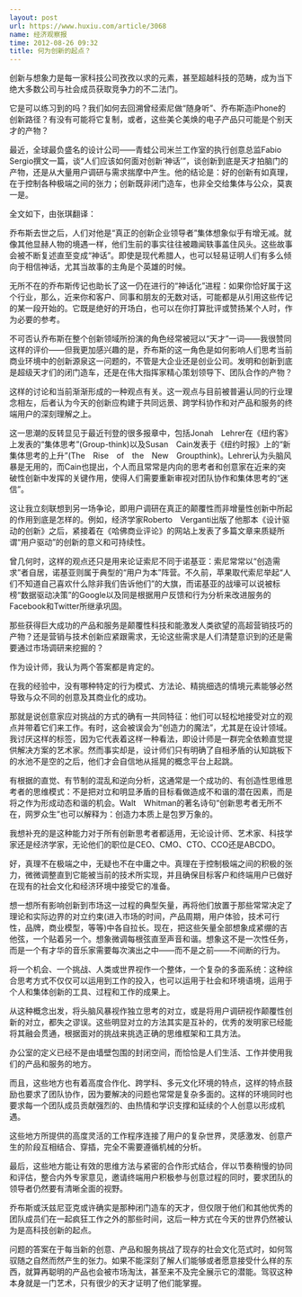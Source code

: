 ```yaml
---
layout: post
url: https://www.huxiu.com/article/3068
name: 经济观察报
time: 2012-08-26 09:32
title: 何为创新的起点？
---
```

创新与想象力是每一家科技公司孜孜以求的元素，甚至超越科技的范畴，成为当下绝大多数公司与社会成员获取竞争力的不二法门。

它是可以练习到的吗？我们如何去回溯曾经索尼做“随身听”、乔布斯造iPhone的创新路径？有没有可能将它复制，或者，这些美仑美焕的电子产品只可能是个别天才的产物？

最近，全球最负盛名的设计公司——青蛙公司米兰工作室的执行创意总监Fabio　Sergio撰文一篇，谈“人们应该如何面对创新‘神话’”，谈创新到底是天才拍脑门的产物，还是从大量用户调研与需求揣摩中产生。他的结论是：好的创新有如真理，在于控制各种极端之间的张力；创新既非闭门造车，也非全交给集体与公众，莫衷一是。

全文如下，由张琪翻译：

乔布斯去世之后，人们对他是“真正的创新企业领导者”集体想象似乎有增无减。就像其他显赫人物的境遇一样，他们生前的事实往往被趣闻轶事盖住风头。这些故事会被不断复述直至变成“神话”。即使是现代希腊人，也可以轻易证明人们有多么倾向于相信神话，尤其当故事的主角是个英雄的时候。

无所不在的乔布斯传记也助长了这一仍在进行的“神话化”进程：如果你恰好属于这个行业，那么，近来你和客户、同事和朋友的无数对话，可能都是从引用这些传记的某一段开始的。它既是绝好的开场白，也可以在你打算批评或赞扬某个人时，作为必要的参考。

不可否认乔布斯在整个创新领域所扮演的角色经常被冠以“天才”一词——我很赞同这样的评价——但我更加感兴趣的是，乔布斯的这一角色是如何影响人们思考当前商业环境中的创新源泉这一问题的，不管是大企业还是创业公司。发明和创新到底是超级天才们的闭门造车，还是在伟大指挥家精心策划领导下、团队合作的产物？

这样的讨论和当前渐渐形成的一种观点有关。这一观点与目前被普遍认同的行业理念相左，后者认为今天的创新应构建于共同远景、跨学科协作和对产品和服务的终端用户的深刻理解之上。

这一思潮的反转显见于最近刊登的很多报章中，包括Jonah　Lehrer在《纽约客》上发表的“集体思考”(Group-think)以及Susan　Cain发表于《纽约时报》上的“新集体思考的上升”(The　Rise　of　the　New　Groupthink)。Lehrer认为头脑风暴是无用的，而Cain也提出，个人而且常常是内向的思考者和创意家在近来的突破性创新中发挥的关键作用，使得人们需要重新审视对团队协作和集体思考的“迷信”。

这让我立刻联想到另一场争论，即用户调研在真正的颠覆性而非增量性创新中所起的作用到底是怎样的。例如，经济学家Roberto　Verganti出版了他那本《设计驱动的创新》之后，紧接着在《哈佛商业评论》的网站上发表了多篇文章来质疑所谓“用户驱动”的创新的意义和可持续性。

曾几何时，这样的观点还只是用来论证索尼不同于诺基亚：索尼常常以“创造需求”者自居，诺基亚则属于典型的“用户为本”阵营。不久前，苹果取代索尼举起“人们不知道自己喜欢什么除非我们告诉他们”的大旗，而诺基亚的战壕可以说被标榜“数据驱动决策”的Google以及同是根据用户反馈和行为分析来改进服务的Facebook和Twitter所继承巩固。

那些获得巨大成功的产品和服务是颠覆性科技和能激发人类欲望的高超营销技巧的产物？还是营销与技术创新应紧跟需求，无论这些需求是人们清楚意识到的还是需要通过市场调研来挖掘的？

作为设计师，我认为两个答案都是肯定的。

在我的经验中，没有哪种特定的行为模式、方法论、精挑细选的情境元素能够必然导致与众不同的创意及其商业化的成功。

那就是说创意家应对挑战的方式的确有一共同特征：他们可以轻松地接受对立的观点并带着它们来工作。有时，这会被误会为“创造力的魔法”，尤其是在设计领域。我讨厌这样的标签，因为它代表着这样一种看法，即设计师是一群完全依赖直觉提供解决方案的艺术家。然而事实却是，设计师们只有明确了自相矛盾的认知跳板下的水池不是空的之后，他们才会自信地从摇晃的概念平台上起跳。

有根据的直觉、有节制的混乱和逆向分析，这通常是一个成功的、有创造性思维思考者的思维模式：不是把对立和明显矛盾的目标看做造成不和谐的潜在因素，而是将之作为形成动态和谐的机会。Walt　Whitman的著名诗句“创新思考者无所不在，网罗众生”也可以解释为：创造力本质上是包罗万象的。

我想补充的是这种能力对于所有创新思考者都适用，无论设计师、艺术家、科技学家还是经济学家，无论他们的职位是CEO、CMO、CTO、CCO还是ABCDO。

好，真理不在极端之中，无疑也不在中庸之中。真理在于控制极端之间的积极的张力，微微调整直到它能被当前的技术所实现，并且确保目标客户和终端用户已做好在现有的社会文化和经济环境中接受它的准备。

想一想所有影响创新到市场这一过程的典型矢量，再将他们放置于那些常常决定了理论和实际边界的对立约束(进入市场的时间，产品周期，用户体验，技术可行性，品牌，商业模型，等等)中各自拉长。现在，把这些矢量全部想象成紧绷的吉他弦，一个贴着另一个。想象微调每根弦直至声音和谐。想象这不是一次性任务，而是一个有才华的音乐家需要每次演出之中——而不是之前——不间断的行为。

将一个机会、一个挑战、人类或世界视作一个整体，一个复杂的多面系统：这种综合思考方式不仅仅可以运用到工作的投入，也可以运用于社会和环境语境，运用于个人和集体创新的工具、过程和工作的成果上。

从这种概念出发，将头脑风暴视作独立思考的对立，或是将用户调研视作颠覆性创新的对立，都失之谬误。这些明显对立的方法其实是互补的，优秀的发明家已经能将其融会贯通，根据面对的挑战来挑选正确的思维框架和工具方法。

办公室的定义已经不是由墙壁包围的封闭空间，而恰恰是人们生活、工作并使用我们的产品和服务的地方。

而且，这些地方也有着高度合作化、跨学科、多元文化环境的特点，这样的特点鼓励也要求了团队协作，因为要解决的问题也常常是复杂多面的。这样的环境同时也要求每一个团队成员贡献强烈的、由热情和学识支撑和延续的个人创意以形成机遇。

这些地方所提供的高度灵活的工作程序连接了用户的复杂世界，灵感激发、创意产生的阶段互相结合、穿插，完全不需要遵循机械的分析。

最后，这些地方能让有效的思维方法与紧密的合作形式结合，伴以节奏稍慢的协同和评估，整合内外专家意见，邀请终端用户积极参与创意过程的同时，要求团队的领导者仍然要有清晰全面的视野。

乔布斯或沃兹尼亚克或许确实是那种闭门造车的天才，但仅限于他们和其他优秀的团队成员们在一起疯狂工作之外的那些时间，这后一种方式在今天的世界仍然被认为是高科技创新的起点。

问题的答案在于每当新的创意、产品和服务挑战了现存的社会文化范式时，如何驾驭随之自然而然产生的张力。如果不能深刻了解人们能够或者愿意接受什么样的东西，就算再聪明的产品也会被市场淘汰，甚至来不及完全展示它的潜能。驾驭这种本身就是一门艺术，只有很少的天才证明了他们能掌握。

